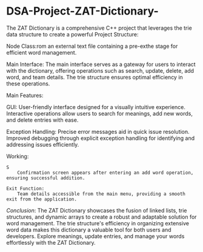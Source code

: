 # DSA-Project-ZAT-Dictionary-

The ZAT Dictionary is a comprehensive C++ project that leverages the trie data structure to create a powerful
Project Structure:

Node Class:rom an external text file containing a pre-exthe stage for efficient word management.

Main Interface:
    The main interface serves as a gateway for users to interact with the dictionary, offering operations such as search, update,      delete, add word, and team details.
    The trie structure ensures optimal efficiency in these operations.


Main Features:

GUI:
    User-friendly interface designed for a visually intuitive experience.
    Interactive operations allow users to search for meanings, add new words, and delete entries with ease.

Exception Handling:
    Precise error messages aid in quick issue resolution.
    Improved debugging through explicit exception handling for identifying and addressing issues efficiently.

Working:

    S
        Confirmation screen appears after entering an add word operation, ensuring successful addition.

    Exit Function:
        Team details accessible from the main menu, providing a smooth exit from the application.

        
*Conclusion*:
            The ZAT Dictionary showcases the fusion of linked lists, trie structures, and dynamic arrays to create a robust and adaptable solution for word management. The trie structure's efficiency in organizing extensive word data makes this dictionary a valuable tool for both users and developers. Explore meanings, update entries, and manage your words effortlessly with the ZAT Dictionary.
